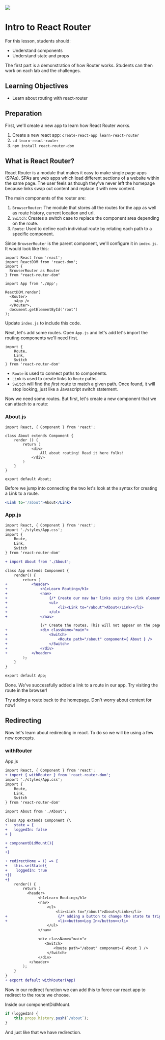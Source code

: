 ![](https://ga-dash.s3.amazonaws.com/production/assets/logo-9f88ae6c9c3871690e33280fcf557f33.png)

# Intro to React Router

For this lesson, students should:

- Understand components
- Understand state and props

The first part is a demonstration of how Router works. Students can then work on each lab and the challenges.

## Learning Objectives

- Learn about routing with react-router
  <!-- - Using data from APIs and JSON files -->
  <!-- - Create a Stock Trading app -->

## Preparation

First, we'll create a new app to learn how React Router works.

1. Create a new react app: `create-react-app learn-react-router`
2. `cd learn-react-router`
3. `npm install react-router-dom`

## What is React Router?

React Router is a module that makes it easy to make single page apps (SPAs). SPAs are web apps which load different sections of a website within the same page. The user feels as though they've never left the homepage because links swap out content and replace it with new content.

The main components of the router are:

1. `BrowserRouter`: The module that stores all the routes for the app as well as route history, current location and url.
2. `Switch`: Creates a switch case to replace the component area depending on the route.
3. `Route`: Used to define each individual route by relating each path to a specific component.

Since `BrowserRouter` is the parent component, we'll configure it in `index.js`. It would look like this:

```
import React from 'react';
import ReactDOM from 'react-dom';
import {
  BrowserRouter as Router
} from "react-router-dom"

import App from './App';

ReactDOM.render(
  <Router>
    <App />
  </Router>,
  document.getElementById('root')
);
```

Update `index.js` to include this code.

Next, let's add some routes. Open `App.js` and let's add let's import the routing components we'll need first.

```
import {
    Route,
    Link,
    Switch
} from 'react-router-dom'
```

- `Route` is used to connect paths to components.
- `Link` is used to create links to `Route` paths.
- `Switch` will find the _first_ route to match a given path. Once found, it will stop looking, just like a Javascript switch statement.

Now we need some routes. But first, let's create a new component that we can attach to a route:

### About.js

```
import React, { Component } from 'react';

class About extends Component {
    render () {
        return (
            <div>
                All about routing! Read it here folks!
            </div>
        )
    }
}

export default About;
```

Before we jump into connecting the two let's look at the syntax for creating a Link to a route.

```jsx
<Link to='/about'>About</Link>
```

### App.js

```diff
import React, { Component } from 'react';
import './styles/App.css';
import {
    Route,
    Link,
    Switch
} from 'react-router-dom'

+ import About from './About';

class App extends Component {
    render() {
        return (
+           <header>
+               <h1>Learn Routing</h1>
+               <nav>
+                   {/* Create our nav bar links using the Link element from react router */}
+                   <ul>
+                       <li><Link to="/about">About</Link></li>
+                   </ul>
+               </nav>

                {/* Create the routes. This will not appear on the page. */}
+               <div className="main">
+                   <Switch>
+                       <Route path="/about" component={ About } />
+                   </Switch>
+               </div>
+           </header>
        );
    }
}

export default App;

```

Done. We've successfully added a link to a route in our app. Try visiting the route in the browser!

Try adding a route back to the homepage. Don't worry about content for now!

## Redirecting

Now let's learn about redirecting in react. To do so we will be using a few new concepts.

### withRouter

App.js

```diff
import React, { Component } from 'react';
+ import { withRouter } from 'react-router-dom';
import './styles/App.css';
import {
    Route,
    Link,
    Switch
} from 'react-router-dom'

import About from './About';

class App extends Component {\
+   state = {
+   loggedIn: false
+ }

+ componentDidMount(){
+
+}

+ redirectHome = () => {
+   this.setState({
+    loggedIn: true
+})
+}
    render() {
        return (
          <header>
               <h1>Learn Routing</h1>
               <nav>
                   <ul>
                       <li><Link to="/about">About</Link></li>
+                       {/* adding a button to change the state to trigger redirection */}
+                       <li><button>Log In</button></li>
                   </ul>
               </nav>

               <div className="main">
                  <Switch>
                      <Route path="/about" component={ About } />
                   </Switch>
               </div>
           </header>
        );
    }
}
+ export default withRouter(App)
```

Now in our redirect function we can add this to force our react app to redirect to the route we choose.

Inside our componentDidMount.

```jsx
if (loggedIn) {
	this.props.history.push(`/about`);
}
```

And just like that we have redirection.
